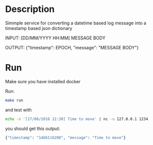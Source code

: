 # Description

Simmple service for converting a datetime based log message  into a timestamp based json dictionary 

INPUT:   [DD/MM/YYYY HH:MM] MESSAGE BODY

OUTPUT:  {"timestamp": EPOCH, "message": "MESSAGE BODY"}

# Run

Make sure you have installed docker

Run:

```sh
make run
```

and test with

```sh
echo -n '[17/06/2016 12:30] Time to move' | nc -u 127.0.0.1 1234
```

you should get this output:

```sh
{"timestamp": "1466116200", "message": "Time to move"}
```
